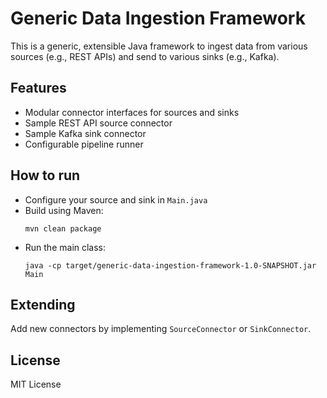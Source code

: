 # Generic Data Ingestion Framework

This is a generic, extensible Java framework to ingest data from various sources (e.g., REST APIs) and send to various sinks (e.g., Kafka).

## Features
- Modular connector interfaces for sources and sinks
- Sample REST API source connector
- Sample Kafka sink connector
- Configurable pipeline runner

## How to run
- Configure your source and sink in `Main.java`
- Build using Maven:
  ```
  mvn clean package
  ```
- Run the main class:
  ```
  java -cp target/generic-data-ingestion-framework-1.0-SNAPSHOT.jar Main
  ```

## Extending
Add new connectors by implementing `SourceConnector` or `SinkConnector`.

## License
MIT License
